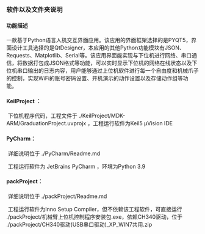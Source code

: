 ### 软件以及文件夹说明

#### 功能描述

​		一款基于Python语言人机交互界面应用。该应用的界面框架选择的是PYQT5，界面设计工具选择的是QtDesigner，本应用的其他Python功能模块有JSON、Requests、Matplotlib、Serial等。该应用界面能实现与下位机进行网络、串口通信，将数据打包成JSON格式等功能，可以实时显示下位机的网络在线状态以及下位机串口输出的日志内容，用户能够通过上位机软件进行每一个自由度和机械爪子的控制，实现WiFi的账号密码设置、开机演示的动作设置以及存储动作组等功能。

#### KeilProject ：

​		下位机程序代码，工程文件于 ./KeilProject/MDK-ARM/GraduationProject.uvprojx ，工程运行软件为Keil5 μVision IDE



#### PyCharm：

​		详细说明位于 ./PyCharm/Readme.md

​		工程运行软件为 JetBrains PyCharm ，环境为Python 3.9



#### packProject：

​		详细说明位于 ./packProject/Readme.md

​		工程运行软件为Inno Setup Compiler，但不依赖该工程软件，可直接运行 ./packProject/机械臂上位机控制程序安装包.exe，依赖CH340驱动，位于 ./packProject/CH340驱动(USB串口驱动)_XP_WIN7共用.zip





